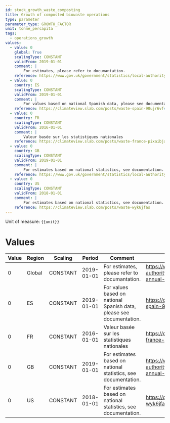 ```yaml
---
id: stock_growth_waste_composting
title: Growth of composted biowaste operations
type: parameter
parameter_type: GROWTH_FACTOR
unit: tonne_percapita
tags:
  - operations_growth
values:
  - value: 0
    global: True
    scalingType: CONSTANT
    validFrom: 2019-01-01
    comment: |
        For estimates, please refer to documantation.
    reference: https://www.gov.uk/government/statistics/local-authority-collected-waste-management-annual-results 
  - value: 0
    country: ES
    scalingType: CONSTANT
    validFrom: 2019-01-01
    comment: |
        For values based on national Spanish data, please see documentation.
    reference: https://climateview.slab.com/posts/waste-spain-90ujr6vf#hnrmr-solid-waste
  - value: 0
    country: FR
    scalingType: CONSTANT
    validFrom: 2016-01-01
    comment: |
        Valeur basée sur les statistiques nationales
    reference: https://climateview.slab.com/posts/waste-france-pixaibja#hoqfe-dechets-solides
  - value: 0
    country: GB
    scalingType: CONSTANT
    validFrom: 2019-01-01
    comment: |
        For estimates based on national statistics, see documentation.
    reference: https://www.gov.uk/government/statistics/local-authority-collected-waste-management-annual-results 
  - value: 0
    country: US
    scalingType: CONSTANT
    validFrom: 2018-01-01
    comment: |
        For estimates based on national statistics, see documentation.
    reference: https://climateview.slab.com/posts/waste-wyk6jfas
---
```



Unit of measure: `{{unit}}`


# Values


| Value | Region | Scaling | Period | Comment | Reference |
|-------|--------|---------|--------|---------|-----------|
| 0 | Global | CONSTANT | 2019-01-01 | For estimates, please refer to documantation. | https://www.gov.uk/government/statistics/local-authority-collected-waste-management-annual-results  |
| 0 | ES | CONSTANT | 2019-01-01 | For values based on national Spanish data, please see documentation. | https://climateview.slab.com/posts/waste-spain-90ujr6vf#hnrmr-solid-waste |
| 0 | FR | CONSTANT | 2016-01-01 | Valeur basée sur les statistiques nationales | https://climateview.slab.com/posts/waste-france-pixaibja#hoqfe-dechets-solides |
| 0 | GB | CONSTANT | 2019-01-01 | For estimates based on national statistics, see documentation. | https://www.gov.uk/government/statistics/local-authority-collected-waste-management-annual-results  |
| 0 | US | CONSTANT | 2018-01-01 | For estimates based on national statistics, see documentation. | https://climateview.slab.com/posts/waste-wyk6jfas |


